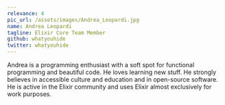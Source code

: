 ```yaml
---
relevance: 4
pic_url: /assets/images/Andrea_Leopardi.jpg
name: Andrea Leopardi
tagline: Elixir Core Team Member
github: whatyouhide
twitter: whatyouhide
---
```

<p>Andrea is a programming enthusiast with a soft spot for functional programming and beautiful code. He loves learning new stuff. He strongly believes in accessible culture and education and in open-source software. He is active in the Elixir community and uses Elixir almost exclusively for work purposes.</p>

